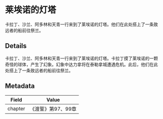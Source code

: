 # 莱埃诺的灯塔
卡拉丁、沙兰、阿多林和天青一行来到了莱埃诺的灯塔。他们在此处搭上了一条致远者的船前往祭兰。

## Details
卡拉丁、沙兰、阿多林和天青一行来到了莱埃诺的灯塔。卡拉丁摸了莱埃诺的一颗奇怪的球体，产生了幻象。幻象中达力拿将在泰勒拿城遭遇危机。此后，他们在此处搭上了一条致远者的船前往祭兰。

## Metadata
| Field | Value |
| ----- | ----- |
| chapter | 《渡誓》第97、99章 |
